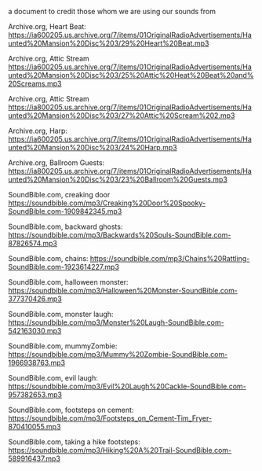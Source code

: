 a document to credit those whom we are using our sounds from

Archive.org, Heart Beat: 
https://ia600205.us.archive.org/7/items/01OriginalRadioAdvertisements/Haunted%20Mansion%20Disc%203/29%20Heart%20Beat.mp3

Archive.org, Attic Stream 
https://ia600205.us.archive.org/7/items/01OriginalRadioAdvertisements/Haunted%20Mansion%20Disc%203/25%20Attic%20Heat%20Beat%20and%20Screams.mp3

Archive.org, Attic Stream 
https://ia800205.us.archive.org/7/items/01OriginalRadioAdvertisements/Haunted%20Mansion%20Disc%203/27%20Attic%20Scream%202.mp3

Archive.org, Harp: 
https://ia600205.us.archive.org/7/items/01OriginalRadioAdvertisements/Haunted%20Mansion%20Disc%203/24%20Harp.mp3

Archive.org, Ballroom Guests: 
https://ia800205.us.archive.org/7/items/01OriginalRadioAdvertisements/Haunted%20Mansion%20Disc%203/23%20Ballroom%20Guests.mp3

SoundBible.com, creaking door https://soundbible.com/mp3/Creaking%20Door%20Spooky-SoundBible.com-1909842345.mp3

SoundBible.com, backward ghosts: https://soundbible.com/mp3/Backwards%20Souls-SoundBible.com-87826574.mp3

SoundBible.com, chains: https://soundbible.com/mp3/Chains%20Rattling-SoundBible.com-1923614227.mp3

SoundBible.com, halloween monster: https://soundbible.com/mp3/Halloween%20Monster-SoundBible.com-377370426.mp3

SoundBible.com, monster laugh: https://soundbible.com/mp3/Monster%20Laugh-SoundBible.com-542163030.mp3

SoundBible.com, mummyZombie: https://soundbible.com/mp3/Mummy%20Zombie-SoundBible.com-1966938763.mp3

SoundBible.com, evil laugh: https://soundbible.com/mp3/Evil%20Laugh%20Cackle-SoundBible.com-957382653.mp3

SoundBible.com, footsteps on cement: https://soundbible.com/mp3/Footsteps_on_Cement-Tim_Fryer-870410055.mp3

SoundBible.com, taking a hike footsteps: https://soundbible.com/mp3/Hiking%20A%20Trail-SoundBible.com-589916437.mp3
